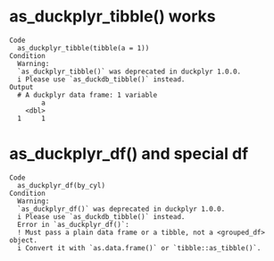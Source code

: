 # as_duckplyr_tibble() works

    Code
      as_duckplyr_tibble(tibble(a = 1))
    Condition
      Warning:
      `as_duckplyr_tibble()` was deprecated in duckplyr 1.0.0.
      i Please use `as_duckdb_tibble()` instead.
    Output
      # A duckplyr data frame: 1 variable
            a
        <dbl>
      1     1

# as_duckplyr_df() and special df

    Code
      as_duckplyr_df(by_cyl)
    Condition
      Warning:
      `as_duckplyr_df()` was deprecated in duckplyr 1.0.0.
      i Please use `as_duckdb_tibble()` instead.
      Error in `as_duckplyr_df()`:
      ! Must pass a plain data frame or a tibble, not a <grouped_df> object.
      i Convert it with `as.data.frame()` or `tibble::as_tibble()`.

